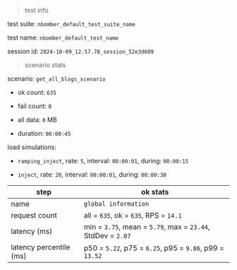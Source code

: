 > test info

test suite: `nbomber_default_test_suite_name`

test name: `nbomber_default_test_name`

session id: `2024-10-09_12.57.78_session_52e3d609`

> scenario stats

scenario: `get_all_blogs_scenario`

  - ok count: `635`

  - fail count: `0`

  - all data: `0` MB

  - duration: `00:00:45`

load simulations:

  - `ramping_inject`, rate: `5`, interval: `00:00:01`, during: `00:00:15`

  - `inject`, rate: `20`, interval: `00:00:01`, during: `00:00:30`

|step|ok stats|
|---|---|
|name|`global information`|
|request count|all = `635`, ok = `635`, RPS = `14.1`|
|latency (ms)|min = `3.75`, mean = `5.79`, max = `23.44`, StdDev = `2.07`|
|latency percentile (ms)|p50 = `5.22`, p75 = `6.25`, p95 = `9.86`, p99 = `13.52`|





